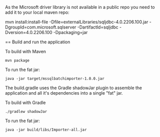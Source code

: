 As the Microsoft driver library is not available in a public repo you need to add it to your local maven repo:

mvn install:install-file -Dfile=externalLibraries/sqljdbc-4.0.2206.100.jar -DgroupId=com.microsoft.sqlserver -DartifactId=sqljdbc -Dversion=4.0.2206.100 -Dpackaging=jar

== Build and run the application

To build with Maven

    mvn package

To run the fat jar:

    java -jar target/mssqlbatchimporter-1.0.0.jar

The build.gradle uses the Gradle shadowJar plugin to assemble the application and all it's dependencies into a single "fat" jar.

To build with Gradle

    ./gradlew shadowJar

To run the fat jar:

    java -jar build/libs/Importer-all.jar